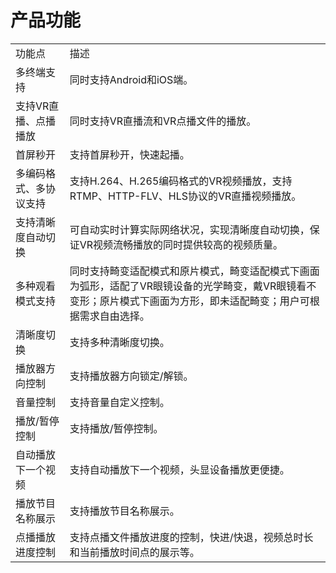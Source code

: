 # 产品功能

<table>
<tr>
    <td>功能点</td>
    <td>描述</td>
</tr>
<tr>
    <td>多终端支持</td>
    <td>同时支持Android和iOS端。</td>
</tr>
<tr>
    <td>支持VR直播、点播播放</td>
    <td>同时支持VR直播流和VR点播文件的播放。</td>
</tr>
<tr>
    <td>首屏秒开</td>
    <td>支持首屏秒开，快速起播。</td>
</tr> 
<tr>
    <td>多编码格式、多协议支持</td>
    <td>支持H.264、H.265编码格式的VR视频播放，支持RTMP、HTTP-FLV、HLS协议的VR直播视频播放。</td>
</tr> 
<tr>
    <td>支持清晰度自动切换</td>
    <td>可自动实时计算实际网络状况，实现清晰度自动切换，保证VR视频流畅播放的同时提供较高的视频质量。</td>
</tr>
<tr>
    <td>多种观看模式支持</td>
    <td>同时支持畸变适配模式和原片模式，畸变适配模式下画面为弧形，适配了VR眼镜设备的光学畸变，戴VR眼镜看不变形；原片模式下画面为方形，即未适配畸变；用户可根据需求自由选择。</td>
</tr> 
<tr>
    <td>清晰度切换</td>
    <td>支持多种清晰度切换。</td>
</tr>
<tr>
    <td>播放器方向控制</td>
    <td>支持播放器方向锁定/解锁。</td>
</tr>
<tr>
    <td>音量控制</td>
    <td>支持音量自定义控制。</td>
</tr>     
<tr>
    <td>播放/暂停控制</td>
    <td>支持播放/暂停控制。</td>
</tr> 
<tr>
    <td>自动播放下一个视频</td>
    <td>支持自动播放下一个视频，头显设备播放更便捷。</td>
</tr>
<tr>
    <td>播放节目名称展示</td>
    <td>支持播放节目名称展示。</td>
</tr>
<tr>
    <td>点播播放进度控制</td>
    <td>支持点播文件播放进度的控制，快进/快退，视频总时长和当前播放时间点的展示等。</td>
</tr>                
</table>
